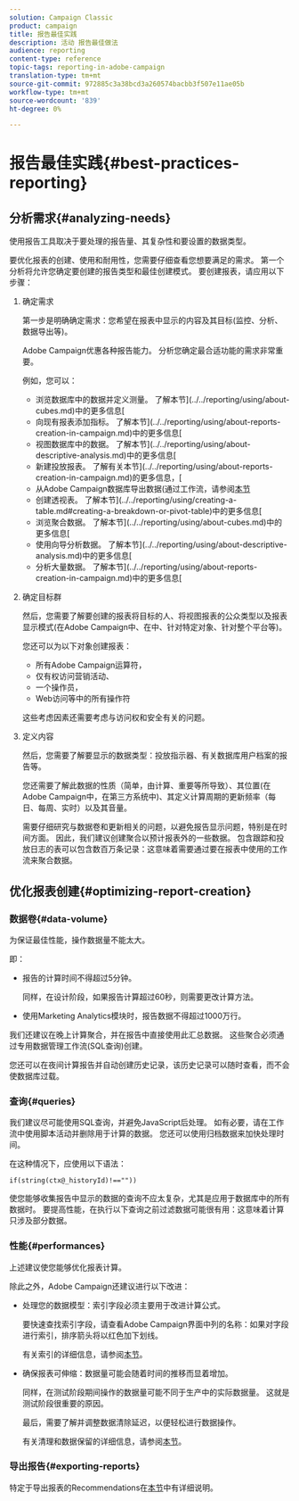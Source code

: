 ```yaml
---
solution: Campaign Classic
product: campaign
title: 报告最佳实践
description: 活动 报告最佳做法
audience: reporting
content-type: reference
topic-tags: reporting-in-adobe-campaign
translation-type: tm+mt
source-git-commit: 972885c3a38bcd3a260574bacbb3f507e11ae05b
workflow-type: tm+mt
source-wordcount: '839'
ht-degree: 0%

---
```



# 报告最佳实践{#best-practices-reporting}

## 分析需求{#analyzing-needs}

使用报告工具取决于要处理的报告量、其复杂性和要设置的数据类型。

要优化报表的创建、使用和耐用性，您需要仔细查看您想要满足的需求。 第一个分析将允许您确定要创建的报告类型和最佳创建模式。 要创建报表，请应用以下步骤：

1. 确定需求

   第一步是明确确定需求：您希望在报表中显示的内容及其目标(监控、分析、数据导出等)。

   Adobe Campaign优惠各种报告能力。 分析您确定最合适功能的需求非常重要。

   例如，您可以：

   * 浏览数据库中的数据并定义测量。 了解本节](../../reporting/using/about-cubes.md)中的更多信息[
   * 向现有报表添加指标。 了解本节](../../reporting/using/about-reports-creation-in-campaign.md)中的更多信息[
   * 视图数据库中的数据。 了解本节](../../reporting/using/about-descriptive-analysis.md)中的更多信息[
   * 新建投放报表。 了解有关本节](../../reporting/using/about-reports-creation-in-campaign.md)的更多信息，[
   * 从Adobe Campaign数据库导出数据(通过工作流，请参阅[本节](../../workflow/using/about-workflows.md)
   * 创建透视表。 了解本节](../../reporting/using/creating-a-table.md#creating-a-breakdown-or-pivot-table)中的更多信息[
   * 浏览聚合数据。 了解本节](../../reporting/using/about-cubes.md)中的更多信息[
   * 使用向导分析数据。 了解本节](../../reporting/using/about-descriptive-analysis.md)中的更多信息[
   * 分析大量数据。 了解本节](../../reporting/using/about-reports-creation-in-campaign.md)中的更多信息[

1. 确定目标群

   然后，您需要了解要创建的报表将目标的人、将视图报表的公众类型以及报表显示模式(在Adobe Campaign中、在中、针对特定对象、针对整个平台等)。

   您还可以为以下对象创建报表：

   * 所有Adobe Campaign运算符，
   * 仅有权访问营销活动、
   * 一个操作员，
   * Web访问等中的所有操作符

   这些考虑因素还需要考虑与访问权和安全有关的问题。

1. 定义内容

   然后，您需要了解要显示的数据类型：投放指示器、有关数据库用户档案的报告等。

   您还需要了解此数据的性质（简单，由计算、重要等所导致）、其位置(在Adobe Campaign中，在第三方系统中)、其定义计算周期的更新频率（每日、每周、实时）以及其音量。

   需要仔细研究与数据卷和更新相关的问题，以避免报告显示问题，特别是在时间方面。 因此，我们建议创建聚合以预计报表外的一些数据。 包含跟踪和投放日志的表可以包含数百万条记录：这意味着需要通过要在报表中使用的工作流来聚合数据。

## 优化报表创建{#optimizing-report-creation}

### 数据卷{#data-volume}

为保证最佳性能，操作数据量不能太大。

即：

* 报告的计算时间不得超过5分钟。

   同样，在设计阶段，如果报告计算超过60秒，则需要更改计算方法。

* 使用Marketing Analytics模块时，报告数据不得超过1000万行。

我们还建议在晚上计算聚合，并在报告中直接使用此汇总数据。 这些聚合必须通过专用数据管理工作流(SQL查询)创建。

您还可以在夜间计算报告并自动创建历史记录，该历史记录可以随时查看，而不会使数据库过载。

### 查询{#queries}

我们建议尽可能使用SQL查询，并避免JavaScript后处理。 如有必要，请在工作流中使用脚本活动并删除用于计算的数据。 您还可以使用归档数据来加快处理时间。

在这种情况下，应使用以下语法：

```
if(string(ctx@_historyId)!==""))
```

使您能够收集报告中显示的数据的查询不应太复杂，尤其是应用于数据库中的所有数据时。 要提高性能，在执行以下查询之前过滤数据可能很有用：这意味着计算只涉及部分数据。

### 性能{#performances}

上述建议使您能够优化报表计算。

除此之外，Adobe Campaign还建议进行以下改进：

* 处理您的数据模型：索引字段必须主要用于改进计算公式。

   要快速查找索引字段，请查看Adobe Campaign界面中列的名称：如果对字段进行索引，排序箭头将以红色加下划线。

   有关索引的详细信息，请参阅[本节](../../configuration/using/data-model-best-practices.md#indexes)。

* 确保报表可伸缩：数据量可能会随着时间的推移而显着增加。

   同样，在测试阶段期间操作的数据量可能不同于生产中的实际数据量。 这就是测试阶段很重要的原因。

   最后，需要了解并调整数据清除延迟，以便轻松进行数据操作。

   有关清理和数据保留的详细信息，请参阅[本节](../../configuration/using/data-model-best-practices.md#data-retention)。

### 导出报告{#exporting-reports}

特定于导出报表的Recommendations在[本节](../../reporting/using/actions-on-reports.md#exporting-a-report)中有详细说明。
